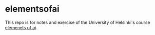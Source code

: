 # elementsofai
This repo is for notes and exercise of the University of Helsinki's course [elemenets of ai](https://www.elementsofai.com/).
